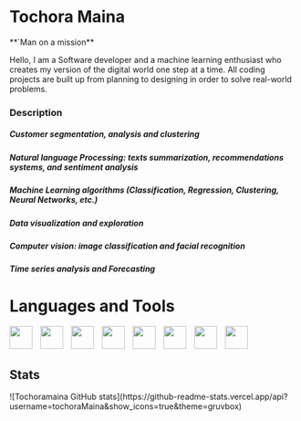 <H1>Tochora Maina</H1> 
**`Man on a mission**
<p>
 Hello, I am a Software  developer and a machine learning enthusiast who creates my version of the digital world one step at a time. All coding projects are built up from planning to designing in order to solve real-world problems.</p>
 <h3>Description</h3>
<h5>Customer segmentation, analysis and clustering </h5>
<h5>Natural language Processing: texts summarization, recommendations systems, and sentiment analysis</h5>
<h5>Machine Learning algorithms (Classification, Regression, Clustering, Neural Networks, etc.)</h5>
<h5>Data visualization and exploration</h5>
<h5>Computer vision: image classification and facial recognition</h5>
<h5>Time series analysis and Forecasting</h5>

<h1>Languages and Tools</h1>
<img align="left alt="javascript" width="40px" style="padding-right: 10px" src="https://cdn.jsdelivr.net/gh/devicons/devicon/icons/javascript/javascript-original.svg"/>
<img align="left alt="react" width="40px" style="padding-right: 10px;" src="https://cdn.jsdelivr.net/gh/devicons/devicon/icons/react/react-original.svg"/>
<img align="left alt="python" width="40px" style="padding-right: 10px;" src="https://cdn.jsdelivr.net/gh/devicons/devicon/icons/python/python-original.svg"/>
<img align="left alt="Django" width="40px" style="padding-right: 10px;" src="https://cdn.jsdelivr.net/gh/devicons/devicon/icons/django/django-plain.svg"/>
<img align="left alt="html5" width="40px" style="padding-right: 10px;" src="https://cdn.jsdelivr.net/gh/devicons/devicon/icons/html5/html5-original.svg"/>
<img align="left alt="CSS" width="40px" style="padding-right: 10px;" src="https://cdn.jsdelivr.net/gh/devicons/devicon/icons/css3/css3-plain.svg"
<img align="left alt="MySQL" width="40px" style="padding-right: 10px;" src="https://cdn.jsdelivr.net/gh/devicons/devicon/icons/mysql/mysql-original.svg"/>
<img align="left alt="MongoDB" width="40px" style="padding-right: 10px;" src="https://cdn.jsdelivr.net/gh/devicons/devicon/icons/mongodb/mongodb-plain.svg"/>
<img align="left alt="git" width="40px" style="padding-right: 10px;" src="https://cdn.jsdelivr.net/gh/devicons/devicon/icons/git/git-plain.svg"/>


<h2>Stats</h2>
![Tochoramaina GitHub stats](https://github-readme-stats.vercel.app/api?username=tochoraMaina&show_icons=true&theme=gruvbox)
<!---
Tochoramaina/Tochoramaina is a ✨ unique ✨ repository because its `README.md` (this file) appears on your GitHub profile.
You can click the Preview link to take a look at your changes.
--->
